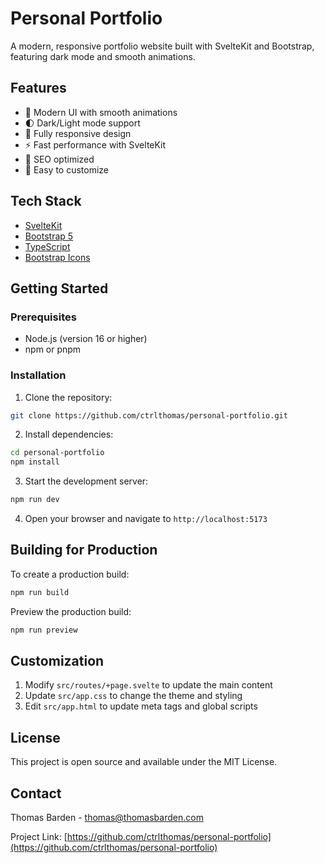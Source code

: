 # Personal Portfolio

A modern, responsive portfolio website built with SvelteKit and Bootstrap, featuring dark mode and smooth animations.

## Features

- 🎨 Modern UI with smooth animations
- 🌓 Dark/Light mode support
- 📱 Fully responsive design
- ⚡ Fast performance with SvelteKit
- 🎯 SEO optimized
- 🔧 Easy to customize

## Tech Stack

- [SvelteKit](https://kit.svelte.dev/)
- [Bootstrap 5](https://getbootstrap.com/)
- [TypeScript](https://www.typescriptlang.org/)
- [Bootstrap Icons](https://icons.getbootstrap.com/)

## Getting Started

### Prerequisites

- Node.js (version 16 or higher)
- npm or pnpm

### Installation

1. Clone the repository:
```bash
git clone https://github.com/ctrlthomas/personal-portfolio.git
```

2. Install dependencies:
```bash
cd personal-portfolio
npm install
```

3. Start the development server:
```bash
npm run dev
```

4. Open your browser and navigate to `http://localhost:5173`

## Building for Production

To create a production build:

```bash
npm run build
```

Preview the production build:
```bash
npm run preview
```

## Customization

1. Modify `src/routes/+page.svelte` to update the main content
2. Update `src/app.css` to change the theme and styling
3. Edit `src/app.html` to update meta tags and global scripts

## License

This project is open source and available under the MIT License.

## Contact

Thomas Barden - [thomas@thomasbarden.com](mailto:thomas@thomasbarden.com)

Project Link: [https://github.com/ctrlthomas/personal-portfolio](https://github.com/ctrlthomas/personal-portfolio)
